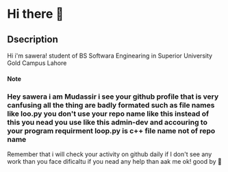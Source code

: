# Hi there 👋
<h2>Dsecription</h2>

<p>Hi i'm sawera! student of BS Softwara Enginearing in Superior University Gold Campus Lahore</p>

<h4>Note</h4>

<h3>Hey sawera i am Mudassir i see your github profile that is very canfusing all the thing are badly formated such as file names like loo.py you don't use your repo name like this instead of this you nead you use like this admin-dev and accouring to your program requirment loop.py is c++ file name not of repo name </h3>

<p>Remember that i will check your activity on github daily if I don't see any work than you face dificaltu if you nead any help than aak me ok! good by 🙌</p>
<!---
sawera0/sawera0 is a ✨ special ✨ repository because its `README.md` (this file) appears on your GitHub profile.
You can click the Preview link to take a look at your changes.
--->
